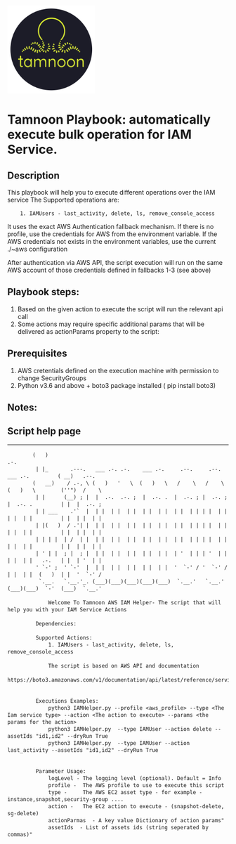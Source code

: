
<img src="../../images/icons/Tamnoon.png" width="200"/>

# Tamnoon Playbook: automatically execute bulk operation for IAM Service.

## Description
This playbook will help you to execute different operations over the IAM service
The Supported operations are:

        1. IAMUsers - last_activity, delete, ls, remove_console_access
        
    
It uses the exact AWS Authentication fallback mechanism.
If there is no profile, use the credentials for AWS from the environment variable.
If the AWS credentials not exists in the environment variables, use the current ./~aws configuration

After authentication via AWS API, the script execution will run on the same AWS account of those credentials defined in fallbacks 1-3 (see above)

## Playbook steps:
1. Based on the given action to execute the script will run the relevant api call 
2. Some actions may require specific additional params that will be delivered as actionParams property to the script:


      
## Prerequisites 
1. AWS cretentials defined on the execution machine with permission to change SecurityGroups
2. Python v3.6  and above + boto3 package installed ( pip install boto3)

## Notes:


## Script help page 
___                                                                                           
			(   )                                                                            .-.           
			 | |_       .---.   ___ .-. .-.    ___ .-.     .--.     .--.    ___ .-.         ( __)   .--.   
			(   __)    / .-, \ (   )   '   \  (   )   \   /    \   /    \  (   )   \        (''")  /    \  
			 | |      (__) ; |  |  .-.  .-. ;  |  .-. .  |  .-. ; |  .-. ;  |  .-. .         | |  |  .-. ; 
			 | | ___    .'`  |  | |  | |  | |  | |  | |  | |  | | | |  | |  | |  | |         | |  | |  | | 
			 | |(   )  / .'| |  | |  | |  | |  | |  | |  | |  | | | |  | |  | |  | |         | |  | |  | | 
			 | | | |  | /  | |  | |  | |  | |  | |  | |  | |  | | | |  | |  | |  | |         | |  | |  | | 
			 | ' | |  ; |  ; |  | |  | |  | |  | |  | |  | '  | | | '  | |  | |  | |   .-.   | |  | '  | | 
			 ' `-' ;  ' `-'  |  | |  | |  | |  | |  | |  '  `-' / '  `-' /  | |  | |  (   )  | |  '  `-' / 
			  `.__.   `.__.'_. (___)(___)(___)(___)(___)  `.__.'   `.__.'  (___)(___)  `-'  (___)  `.__.'  

        		 Welcome To Tamnoon AWS IAM Helper- The script that will help you with your IAM Service Actions 

			 Dependencies:
				 
			 Supported Actions:
				 1. IAMUsers - last_activity, delete, ls, remove_console_access

				 The script is based on AWS API and documentation 
				 https://boto3.amazonaws.com/v1/documentation/api/latest/reference/services/iam.html


			 Executions Examples:
				 python3 IAMHelper.py --profile <aws_profile> --type <The Iam service type> --action <The action to execute> --params <the params for the action>
				 python3 IAMHelper.py  --type IAMUser --action delete --assetIds "id1,id2" --dryRun True
				 python3 IAMHelper.py  --type IAMUser --action last_activity --assetIds "id1,id2" --dryRun True


			 Parameter Usage:
				 logLevel - The logging level (optional). Default = Info
				 profile -  The AWS profile to use to execute this script
				 type -     The AWS EC2 asset type - for example - instance,snapshot,security-group ....
				 action -   The EC2 action to execute - (snapshot-delete, sg-delete)
				 actionParmas  - A key value Dictionary of action params"
				 assetIds  - List of assets ids (string seperated by commas)"
